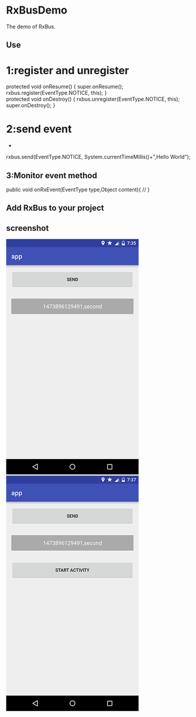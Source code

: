 RxBusDemo
=
The demo of RxBus.

Use
-
# 1:register and unregister
protected void onResume() {
    super.onResume();
    rxbus.register(EventType.NOTICE, this);
}
<br/>
protected void onDestroy() {
    rxbus.unregister(EventType.NOTICE, this);
    super.onDestroy();
}

# 2:send event
-
rxbus.send(EventType.NOTICE, System.currentTimeMillis()+",Hello World");

3:Monitor event method
-
public void onRxEvent(EventType type,Object content){
    // 
}

Add RxBus to your project
-

screenshot
-
![](images/sec.png)
![](images/main.png)
